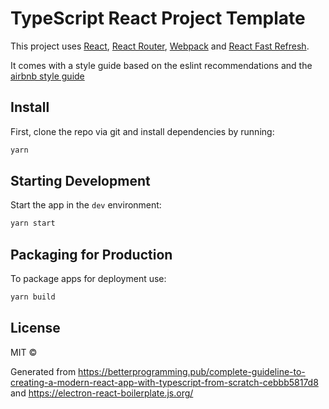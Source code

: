 # TypeScript React Project Template

This project uses [React](https://facebook.github.io/react/), [React Router](https://github.com/reactjs/react-router), [Webpack](https://webpack.js.org/) and [React Fast Refresh](https://www.npmjs.com/package/react-refresh).

It comes with a style guide based on the eslint recommendations and the [airbnb style guide](https://www.npmjs.com/package/eslint-config-airbnb-typescript)
<br>

## Install

First, clone the repo via git and install dependencies by running:

```bash
yarn
```

## Starting Development

Start the app in the `dev` environment:

```bash
yarn start
```

## Packaging for Production

To package apps for deployment use:

```bash
yarn build
```

## License

MIT ©

Generated from https://betterprogramming.pub/complete-guideline-to-creating-a-modern-react-app-with-typescript-from-scratch-cebbb5817d8 and https://electron-react-boilerplate.js.org/
